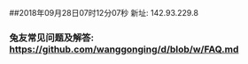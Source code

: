##2018年09月28日07时12分07秒 新址: 142.93.229.8
### 兔友常见问题及解答: https://github.com/wanggonging/d/blob/w/FAQ.md

